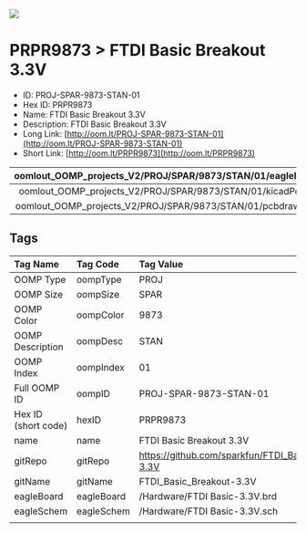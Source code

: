 


  
![][im]
# PRPR9873 > FTDI Basic Breakout 3.3V

- ID: PROJ-SPAR-9873-STAN-01
- Hex ID: PRPR9873
- Name: FTDI Basic Breakout 3.3V
- Description: FTDI Basic Breakout 3.3V
- Long Link: [http://oom.lt/PROJ-SPAR-9873-STAN-01](http://oom.lt/PROJ-SPAR-9873-STAN-01)
- Short Link: [http://oom.lt/PRPR9873](http://oom.lt/PRPR9873)
  

|oomlout_OOMP_projects_V2/PROJ/SPAR/9873/STAN/01/eagleImage.png|oomlout_OOMP_projects_V2/PROJ/SPAR/9873/STAN/01/eagleSchemImage.png|oomlout_OOMP_projects_V2/PROJ/SPAR/9873/STAN/01/kicadPcb3dFront.png|oomlout_OOMP_projects_V2/PROJ/SPAR/9873/STAN/01/kicadPcb3dBack.png|
| :---: | :---: | :---: | :---: |
|oomlout_OOMP_projects_V2/PROJ/SPAR/9873/STAN/01/kicadPcb3d.png|oomlout_OOMP_projects_V2/PROJ/SPAR/9873/STAN/01/bomBack.png|oomlout_OOMP_projects_V2/PROJ/SPAR/9873/STAN/01/bomFront.png|oomlout_OOMP_projects_V2/PROJ/SPAR/9873/STAN/01/pcbdraw.svg|
|oomlout_OOMP_projects_V2/PROJ/SPAR/9873/STAN/01/pcbdrawBack.svg||||

## Tags
  

|Tag Name|Tag Code|Tag Value|
| :--- | :--- | :--- |
|OOMP Type|oompType|PROJ|
|OOMP Size|oompSize|SPAR|
|OOMP Color|oompColor|9873|
|OOMP Description|oompDesc|STAN|
|OOMP Index|oompIndex|01|
|Full OOMP ID|oompID|PROJ-SPAR-9873-STAN-01|
|Hex ID (short code)|hexID|PRPR9873|
|name|name|FTDI Basic Breakout 3.3V|
|gitRepo|gitRepo|https://github.com/sparkfun/FTDI_Basic_Breakout-3.3V|
|gitName|gitName|FTDI_Basic_Breakout-3.3V|
|eagleBoard|eagleBoard|/Hardware/FTDI Basic-3.3V.brd|
|eagleSchem|eagleSchem|/Hardware/FTDI Basic-3.3V.sch|
||||



[im]: PROJ/SPAR/9873/STAN/01/kicadPcb3d_450.png
